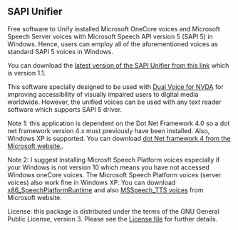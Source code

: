 ## SAPI Unifier

Free software to Unify installed Microsoft OneCore voices and Microsoft Speech Server voices with Microsoft Speech API version 5 (SAPI 5) in Windows. Hence, users can employ all of the aforementioned voices as standard SAPI 5 voices in Windows.

You can download the [latest version of the SAPI Unifier from this link](https://github.com/Mahmood-Taghavi/SAPI_Unifier/releases/download/v1.1/SAPI_Unifier_requires_dot_NET_4.exe) which is version 1.1.

This software specially designed to be used with [Dual Voice for NVDA](https://mahmood-taghavi.github.io/dual_voice/) for improving accessibility of visually impaired users to digital media worldwide. However, the unified voices can be used with any text reader software which supports SAPI 5 driver.

Note 1: this application is dependent on the Dot Net Framework 4.0 so a dot net framework version 4.x must previously have been installed. Also, Windows XP is supported. You can download [dot Net framework 4 from the Microsoft website.](https://www.microsoft.com/en-us/download/details.aspx?id=17718).

Note 2: I suggest installing Microsft Speech Platform voices especially if your Windows is not version 10 which means you have not accessed Windows oneCore voices. The Microsoft Speech Platform voices (server voices) also work fine in Windows XP. You can download [x86_SpeechPlatformRuntime](https://www.microsoft.com/en-us/download/details.aspx?id=27225) and also [MSSpeech_TTS voices](https://www.microsoft.com/en-us/download/details.aspx?id=27224) from Microsoft website.

License: this package is distributed under the terms of the GNU General Public License, version 3. Please see the [License file](https://github.com/Mahmood-Taghavi/SAPI_Unifier/blob/master/LICENSE) for further details.
